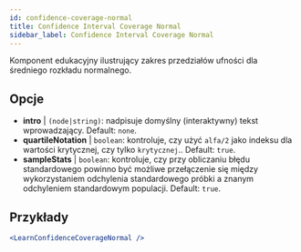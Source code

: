 ```yaml
---
id: confidence-coverage-normal
title: Confidence Interval Coverage Normal
sidebar_label: Confidence Interval Coverage Normal
---
```


Komponent edukacyjny ilustrujący zakres przedziałów ufności dla średniego rozkładu normalnego.

## Opcje

* __intro__ | `(node|string)`: nadpisuje domyślny (interaktywny) tekst wprowadzający. Default: `none`.
* __quartileNotation__ | `boolean`: kontroluje, czy użyć `alfa/2` jako indeksu dla wartości krytycznej, czy tylko `krytycznej`.. Default: `true`.
* __sampleStats__ | `boolean`: kontroluje, czy przy obliczaniu błędu standardowego powinno być możliwe przełączenie się między wykorzystaniem odchylenia standardowego próbki a znanym odchyleniem standardowym populacji. Default: `true`.


## Przykłady

```jsx live
<LearnConfidenceCoverageNormal />
```

